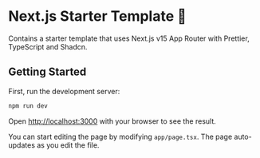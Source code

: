 # Next.js Starter Template :rocket:

Contains a starter template that uses Next.js v15 App Router with Prettier, TypeScript and Shadcn.

## Getting Started

First, run the development server:

```bash
npm run dev
```

Open [http://localhost:3000](http://localhost:3000) with your browser to see the result.

You can start editing the page by modifying `app/page.tsx`. The page auto-updates as you edit the file.
